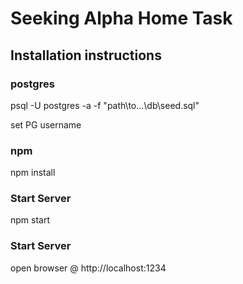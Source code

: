 # Seeking Alpha Home Task #

## Installation instructions ##
### postgres ###
psql -U postgres -a -f "path\to\...\db\seed.sql"

set PG username

### npm ###
npm install

### Start Server ###
npm start

### Start Server ###
open browser @ http://localhost:1234
